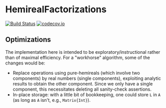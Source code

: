 # HemirealFactorizations

[![Build Status](https://travis-ci.org/timholy/HemirealFactorizations.jl.svg?branch=master)](https://travis-ci.org/timholy/HemirealFactorizations.jl)
[![codecov.io](https://codecov.io/github/timholy/HemirealFactorizations.jl/coverage.svg?branch=master)](https://codecov.io/github/timholy/HemirealFactorizations.jl?branch=master)

## Optimizations

The implementation here is intended to be exploratory/instructional rather than of maximal efficiency.  For a "workhorse" algorithm, some of the changes would be:

- Replace operations using pure-hemireals (which involve two components) by real numbers (single components), exploiting analytic results to obtain the other component.  Since we only have a single component, this necessitates deleting all sanity-check assertions.
- In-place storage: with a little bit of bookkeeping, one could store `L` in `A` (as long as `A` isn't, e.g., `Matrix{Int}`).
